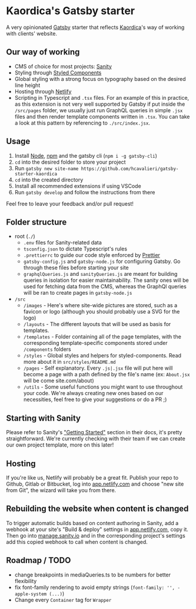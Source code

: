 # Kaordica's Gatsby starter

A very opinionated [Gatsby](https://gatsbyjs.org) starter that reflects [Kaordica](https://kaordica.com.br)'s way of working with clients' website.

## Our way of working

- CMS of choice for most projects: [Sanity](https://sanity.io)
- Styling through [Styled Components](https://www.styled-components.com/)
- Global styling with a strong focus on typography based on the desired line height
- Hosting through [Netlify](https://www.netlify.com/)
- Scripting in Typescript and `.tsx` files. For an example of this in practice, as this extension is not very well supported by Gatsby if put inside the `/src/pages` folder, we usually just run GraphQL queries in simple `.jsx` files and then render template components written in `.tsx`. You can take a look at this pattern by referencing to `./src/index.jsx`.

## Usage

1. Install [Node](https://nodejs.org), [npm](https://www.npmjs.com/) and the gatsby cli (`npm i -g gatsby-cli`)
2. `cd` into the desired folder to store your project
3. Run `gatsby new site-name https://github.com/hcavalieri/gatsby-starter-kaordica`
4. `cd` into the created directory
5. Install all recommended extensions if using VSCode
6. Run `gatsby develop` and follow the instructions from there

Feel free to leave your feedback and/or pull request!

## Folder structure

- root (`./`)
  - `.env` files for Sanity-related data
  - `tsconfig.json` to dictate Typescript's rules
  - `.prettierrc` to guide our code style enforced by [Prettier](https://prettier.io/)
  - `gatsby-config.js` and `gatsby-node.js` for configuring Gatsby. Go through these files before starting your site
  - `graphqlQueries.js` and `sanityQueries.js` are meant for building queries in isolation for easier maintainability. The sanity ones will be used for fetching data from the CMS, whereas the GraphQl queries will be ran to create pages in `gatsby-node.js`
- `/src`
  - `/images` - Here's where site-wide pictures are stored, such as a favicon or logo (although you should probably use a SVG for the logo)
  - `/layouts` - The different layouts that will be used as basis for templates.
  - `/templates` - Folder containing all of the page templates, with the corresponding template-specific components stored under `/components` folders
  - `/styles` - Global styles and helpers for styled-components. Read more about it in `src/styles/README.md`
  - `/pages` - Self explanatory. Every `.js|.jsx` file will put here will become a page with a path defined by the file's name (ex: `About.jsx` will be come site.com/about)
  - `/utils` - Some useful functions you might want to use throughout your code. We're always creating new ones based on our necessities, feel free to give your suggestions or do a PR ;)

## Starting with Sanity

Please refer to Sanity's ["Getting Started"](https://www.sanity.io/docs/introduction/getting-started) section in their docs, it's pretty straightforward. We're currently checking with their team if we can create our own project template, more on this later!

## Hosting

If you're like us, Netlify will probably be a great fit. Publish your repo to Github, Gitlab or Bitbucket, log into [app.netlify.com](https://app.netlify.com) and choose "new site from Git", the wizard will take you from there.

## Rebuilding the website when content is changed

To trigger automatic builds based on content authoring in Sanity, add a webhook at your site's "Build & deploy" settings in [app.netlify.com](https://app.netlify.com), copy it. Then go into [manage.sanity.io](https://manage.sanity.io) and in the corresponding project's settings add this copied webhook to call when content is changed.

## Roadmap / TODO

- change breakpoints in mediaQueries.ts to be numbers for better flexibility
- fix font-family rendering to avoid empty strings (`font-family: '', -apple-system (...)`)
- Change every `Container` tag for `Wrapper`
